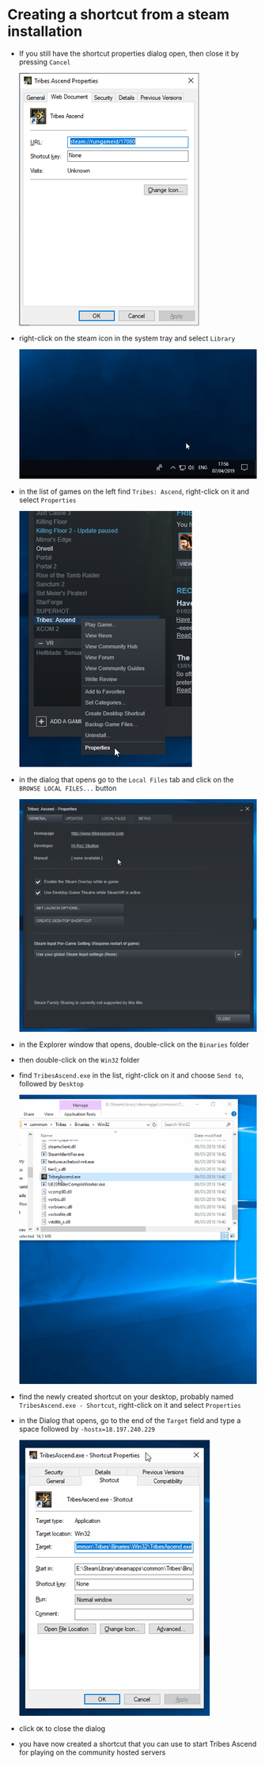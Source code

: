 # Creating a shortcut from a steam installation

* If you still have the shortcut properties dialog open, then close it by pressing `Cancel` 

  [![steam shortcut](../images/tashortcut_steam.png?raw=true)](#For-the-steam-version)

* right-click on the steam icon in the system tray and select `Library`

  ![open steam library](../images/open_steam_library.gif?raw=true)

* in the list of games on the left find `Tribes: Ascend`, right-click on it and select `Properties`

  ![tribes ascend steam properties](../images/tribes_ascend_steam_properties.png?raw=true)

* in the dialog that opens go to the `Local Files` tab and click on the `BROWSE LOCAL FILES...` button

  ![browse local files](../images/browse_local_files.gif?raw=true)

* in the Explorer window that opens, double-click on the `Binaries` folder
* then double-click on the `Win32` folder
* find `TribesAscend.exe` in the list, right-click on it and choose `Send to`, followed by `Desktop`

  ![exe send to desktop](../images/exe_send_to_desktop.gif?raw=true)

* find the newly created shortcut on your desktop, probably named `TribesAscend.exe - Shortcut`, right-click on it and select `Properties`
* in the Dialog that opens, go to the end of the `Target` field and type a space followed by `-hostx=18.197.240.229`

  ![add hostx to target](../images/add_hostx_to_target.gif?raw=true)

* click `OK` to close the dialog
* you have now created a shortcut that you can use to start Tribes Ascend for playing on the community hosted servers
